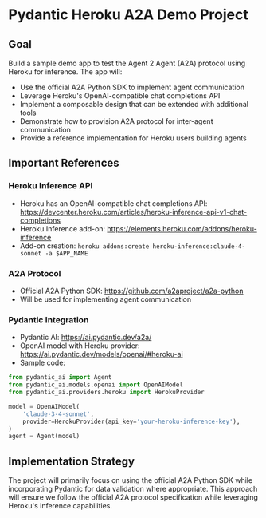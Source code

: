 # Pydantic Heroku A2A Demo Project

## Goal
Build a sample demo app to test the Agent 2 Agent (A2A) protocol using Heroku for inference. The app will:
- Use the official A2A Python SDK to implement agent communication
- Leverage Heroku's OpenAI-compatible chat completions API
- Implement a composable design that can be extended with additional tools
- Demonstrate how to provision A2A protocol for inter-agent communication
- Provide a reference implementation for Heroku users building agents

## Important References

### Heroku Inference API
- Heroku has an OpenAI-compatible chat completions API: https://devcenter.heroku.com/articles/heroku-inference-api-v1-chat-completions
- Heroku Inference add-on: https://elements.heroku.com/addons/heroku-inference
- Add-on creation: `heroku addons:create heroku-inference:claude-4-sonnet -a $APP_NAME`

### A2A Protocol
- Official A2A Python SDK: https://github.com/a2aproject/a2a-python
- Will be used for implementing agent communication

### Pydantic Integration
- Pydantic AI: https://ai.pydantic.dev/a2a/
- OpenAI model with Heroku provider: https://ai.pydantic.dev/models/openai/#heroku-ai
- Sample code:
```python
from pydantic_ai import Agent
from pydantic_ai.models.openai import OpenAIModel
from pydantic_ai.providers.heroku import HerokuProvider

model = OpenAIModel(
    'claude-3-4-sonnet',
    provider=HerokuProvider(api_key='your-heroku-inference-key'),
)
agent = Agent(model)
```

## Implementation Strategy
The project will primarily focus on using the official A2A Python SDK while incorporating Pydantic for data validation where appropriate. This approach will ensure we follow the official A2A protocol specification while leveraging Heroku's inference capabilities.